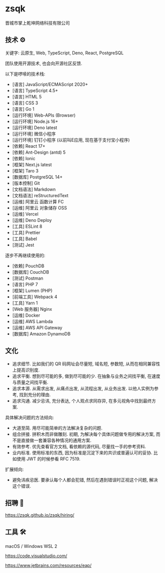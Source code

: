 # zsqk

晋城市掌上乾坤网络科技有限公司

## 技术 ⚙️

关键字: 云原生, Web, TypeScript, Deno, React, PostgreSQL

团队使用开源技术, 也会向开源社区反馈.

以下是啰嗦的技术栈:

- [语言] JavaScript/ECMAScript 2020+
- [语言] TypeScript 4.5+
- [语言] HTML 5
- [语言] CSS 3
- [语言] Go 1
- [运行环境] Web-APIs (Browser)
- [运行环境] Node.js 16+
- [运行环境] Deno latest
- [运行环境] 微信小程序
- [运行环境] 钉钉小程序 (以前叫E应用, 现在基于支付宝小程序)
- [依赖] React 17+
- [依赖] Ant-Design (antd) 5
- [依赖] Ionic
- [框架] Next.js latest
- [框架] Taro 3
- [数据库] PostgreSQL 14+
- [版本控制] Git
- [文档语法] Markdown
- [文档语法] reStructuredText
- [运维] 阿里云 函数计算 FC
- [运维] 阿里云 对象储存 OSS
- [运维] Vercel
- [运维] Deno Deploy
- [工具] ESLint 8
- [工具] Prettier
- [工具] Babel
- [测试] Jest

逐步不再继续使用的:

- [依赖] PouchDB
- [数据库] CouchDB
- [测试] Postman
- [语言] PHP 7
- [框架] Lumen (PHP)
- [前端工具] Webpack 4
- [工具] Yarn 1
- [Web 服务器] Nginx
- [运维] Docker
- [运维] AWS Lambda
- [运维] AWS API Gateway
- [数据库] Amazon DynamoDB

## 文化

- 追求细节. 比如我们的 QR 码网址会尽量短, 域名短, 参数短, 从而在相同兼容性上提高识别度.
- 追求平衡. 想到尽可能的多, 做到尽可能的少. 在抽象与业务之间找平衡, 在速度与质量之间找平衡.
- 追求本源. 从需求出发, 从痛点出发, 从流程出发, 从业务出发. 以他人实例为参考, 找到充分的理由.
- 追求沟通. 减少忌讳, 充分表达, 个人观点求同存异, 在多元视角中找到最终方案.

具体解决问题的方法倾向:

- 大道至简. 用尽可能简单的方法解决复杂的问题.
- 组合拼接. 拼积木而非做雕刻. 初期, 为解决每个具体问题做专用的解决方案, 而不是直接做一套兼容各种情况的通用方案.
- 有效参考. 优先查看官方文档, 看依赖的源代码, 尽量找一手的参考资料.
- 业内标准. 使用标准的东西, 因为标准是沉淀下来的共识或普遍认可的妥协. 比如使用 JWT 的时候参看 RFC 7519.

扩展倾向:

- 避免讳疾忌医. 要承认每个人都会犯错, 然后在遇到错误时正视这个问题, 解决这个错误.

## 招聘 💼

<https://zsqk.github.io/zsqk/hiring/>

## 工具 🛠️

macOS / Windows WSL 2

https://code.visualstudio.com/

https://www.jetbrains.com/resources/eap/
